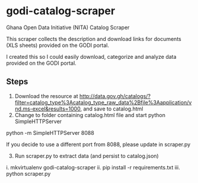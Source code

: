 godi-catalog-scraper
====================

Ghana Open Data Initiative (NITA) Catalog Scraper

This scraper collects the description and download links for documents (XLS sheets)
provided on the GODI portal.

I created this so I could easily download, categorize and analyze data provided on 
the GODI portal.


Steps
-----

1. Download the resource at http://data.gov.gh/catalogs/?filter=catalog_type%3Acatalog_type_raw_data%2Bfile%3Aapplication/vnd.ms-excel&results=1000, and save to catalog.html
2. Change to folder containing catalog.html file and start python SimpleHTTPServer

python -m SimpleHTTPServer 8088

If you decide to use a different port from 8088, please update in scraper.py


3. Run scraper.py to extract data (and persist to catalog.json)

i. mkvirtualenv godi-catalog-scraper
ii. pip install -r requirements.txt
iii. python scraper.py

